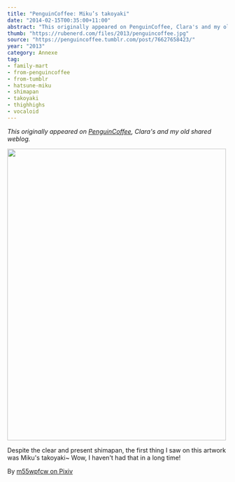 ```yaml
---
title: "PenguinCoffee: Miku’s takoyaki"
date: "2014-02-15T00:35:00+11:00"
abstract: "This originally appeared on PenguinCoffee, Clara's and my old shared weblog."
thumb: "https://rubenerd.com/files/2013/penguincoffee.jpg"
source: "https://penguincoffee.tumblr.com/post/76627658423/"
year: "2013"
category: Annexe
tag:
- family-mart
- from-penguincoffee
- from-tumblr
- hatsune-miku
- shimapan
- takoyaki
- thighhighs
- vocaloid
---
```

*This originally appeared on [PenguinCoffee](https://rubenerd.com/tag/from-penguincoffee/), Clara's and my old shared weblog.*

<img src="https://rubenerd.com/files/museum/penguincoffee-76627658423@1x.jpg" alt="" style="width:500px; height:666px;" srcset="https://rubenerd.com/files/museum/penguincoffee-76627658423@1x.jpg 1x, https://rubenerd.com/files/museum/penguincoffee-76627658423@2x.jpg 2x" />

Despite the clear and present shimapan, the first thing I saw on this artwork was Miku's takoyaki~ Wow, I haven't had that in a long time!

By <a href="http://www.pixiv.net/member_illust.php?mode=medium&amp;illust_id=29754054">m55wpfcw on Pixiv</a> 

